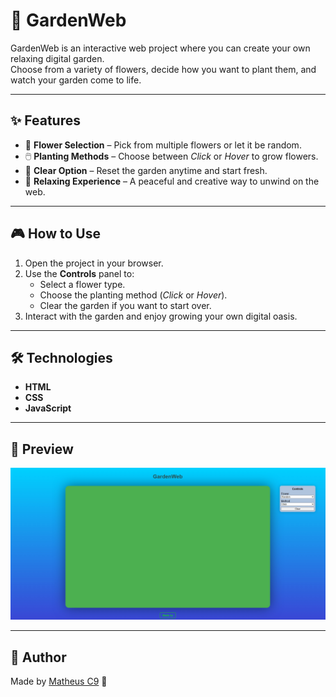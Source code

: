# 🌱 GardenWeb

GardenWeb is an interactive web project where you can create your own relaxing digital garden.  
Choose from a variety of flowers, decide how you want to plant them, and watch your garden come to life.

---

## ✨ Features
- 🌸 **Flower Selection** – Pick from multiple flowers or let it be random.  
- 🖱️ **Planting Methods** – Choose between *Click* or *Hover* to grow flowers.  
- 🧹 **Clear Option** – Reset the garden anytime and start fresh.  
- 🌿 **Relaxing Experience** – A peaceful and creative way to unwind on the web.  

---

## 🎮 How to Use
1. Open the project in your browser.  
2. Use the **Controls** panel to:
   - Select a flower type.  
   - Choose the planting method (*Click* or *Hover*).  
   - Clear the garden if you want to start over.  
3. Interact with the garden and enjoy growing your own digital oasis.  

---

## 🛠️ Technologies
- **HTML**  
- **CSS**  
- **JavaScript**  

---

## 📸 Preview

![GardenWeb Preview](preview.png)


---

## 👤 Author
Made by [Matheus C9](https://github.com/matheusc9) 🌻
